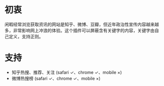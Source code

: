 # 初衷
闲暇经常浏览获取资讯的网站是知乎、微博、豆瓣，但近年政治性宣传内容越来越多，非常影响网上冲浪的体验。这个插件可以屏蔽含有关键字的内容，关键字由自己定义，支持正则。

# 支持
 - 知乎热搜、推荐、关注 (safari ✓、chrome ✓、mobile ×)
 - 微博热搜榜 (safari ✓、chrome ✓、mobile ×)
